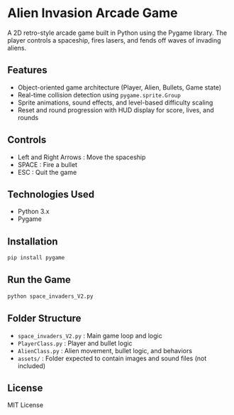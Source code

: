 # Alien Invasion Arcade Game

A 2D retro-style arcade game built in Python using the Pygame library. The player controls a spaceship, fires lasers, and fends off waves of invading aliens.

## Features
- Object-oriented game architecture (Player, Alien, Bullets, Game state)
- Real-time collision detection using `pygame.sprite.Group`
- Sprite animations, sound effects, and level-based difficulty scaling
- Reset and round progression with HUD display for score, lives, and rounds

## Controls
- Left and Right Arrows : Move the spaceship
- SPACE : Fire a bullet
- ESC : Quit the game

## Technologies Used
- Python 3.x
- Pygame

## Installation
```bash
pip install pygame
```

## Run the Game
```bash
python space_invaders_V2.py
```

## Folder Structure
- `space_invaders_V2.py` : Main game loop and logic
- `PlayerClass.py` : Player and bullet logic
- `AlienClass.py` : Alien movement, bullet logic, and behaviors
- `assets/` : Folder expected to contain images and sound files (not included)

## License
MIT License

